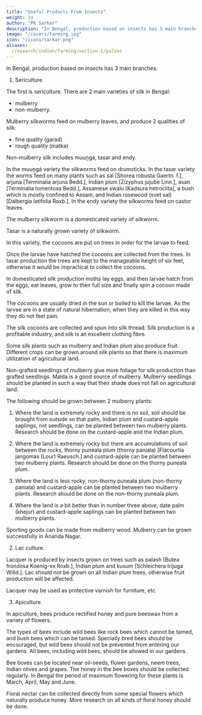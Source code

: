 ```yaml
---
title: "Useful Products From Insects"
weight: 24
author: "PR Sarkar"
description: "In Bengal, production based on insects has 3 main branches"
image: "/covers/farming.jpg"
icon: "/icons/sarkar.png"
aliases:
  /research/indian/farming/section-1/pulses
---
```




In Bengal, production based on insects has 3 main branches:

1. Sericulture

The first is sericulture. There are 2 main varieties of silk in Bengal:
- mulberry
- non-mulberry. 

Mulberry silkworms feed on mulberry leaves, and produce 2 qualities of silk:
- fine quality (garad)
- rough quality (matka)

Non-mulberry silk includes muuṋgá, tasar and endy. 

In the muuṋgá variety the silkworms feed on drumsticks. In the tasar variety the worms feed on many plants such as sal [Shorea robusta Gaertn. f.], arjuna [Terminalia arjuna Bedd.], Indian plum [Zizyphus jujube Linn.], asan [Terminalia tomentosa Bedd.], Assamese swalu [Kadsura hetroclita], a bush which is mostly confined to Assam, and Indian rosewood (svet sal) [Dalbergia latifolia Roxb.]. In the endy variety the silkworms feed on castor leaves.

The mulberry silkworm is a domesticated variety of silkworm. 

Tasar is a naturally grown variety of silkworm. 

In this variety, the cocoons are put on trees in order for the larvae to feed. 

Once the larvae have hatched the cocoons are collected from the trees. In tasar production the trees are kept to the manageable height of six feet, otherwise it would be impractical to collect the cocoons.

In domesticated silk production moths lay eggs, and then larvae hatch from the eggs, eat leaves, grow to their full size and finally spin a cocoon made of silk. 

The cocoons are usually dried in the sun or boiled to kill the larvae. As the larvae are in a state of natural hibernation, when they are killed in this way they do not feel pain. 

The silk cocoons are collected and spun into silk thread. Silk production is a profitable industry, and silk is an excellent clothing fibre. 

Some silk plants such as mulberry and Indian plum also produce fruit. Different crops can be grown around silk plants so that there is maximum utilization of agricultural land.

Non-grafted seedlings of mulberry give more foliage for silk production than grafted seedlings. Malda is a good source of mulberry. Mulberry seedlings should be planted in such a way that their shade does not fall on agricultural land.

The following should be grown between 2 mulberry plants:

  1. Where the land is extremely rocky and there is no soil, soil should be brought from outside so that palm, Indian plum and custard-apple saplings, not seedlings, can be planted between two mulberry plants. Research should be done on the custard-apple and the Indian plum.

  2. Where the land is extremely rocky but there are accumulations of soil between the rocks, thorny puneala plum (thorny paniala) [Flacourtia jangomas (Lour) Raeusch.] and custard-apple can be planted between two mulberry plants. Research should be done on the thorny puneala plum.

  3. Where the land is less rocky, non-thorny puneala plum (non-thorny paniala) and custard-apple can be planted between two mulberry plants. Research should be done on the non-thorny puneala plum.

  4. Where the land is a bit better than in number three above, date palm (khejur) and custard-apple saplings can be planted between two mulberry plants.

<!-- Custard-apple varieties from abroad should be brought to India as far as possible, especially the variety from the Philippines, which is a large variety.  -->

Sporting goods can be made from mulberry wood. Mulberry can be grown successfully in Ánanda Nagar.



2. Lac culture. 

Lacquer is produced by insects grown on trees such as palash [Butea frondosa Koenig-ex Roxb.], Indian plum and kusum [Schleichera trijuga Willd.]. Lac should not be grown on all Indian plum trees, otherwise fruit production will be affected. 

Lacquer may be used as protective varnish for furniture, etc.


3. Apiculture

In apiculture, bees produce rectified honey and pure beeswax from a variety of flowers. 

The types of bees include wild bees like rock bees which cannot be tamed, and bush bees which can be tamed. Specially bred bees should be encouraged, but wild bees should not be prevented from entering our gardens. All bees, including wild bees, should be allowed in our gardens.

Bee boxes can be located near oil-seeds, flower gardens, neem trees, Indian olives and grapes. The honey in the bee boxes should be collected regularly. In Bengal the period of maximum flowering for these plants is March, April, May and June.

Floral nectar can be collected directly from some special flowers which naturally produce honey. More research on all kinds of floral honey should be done.

